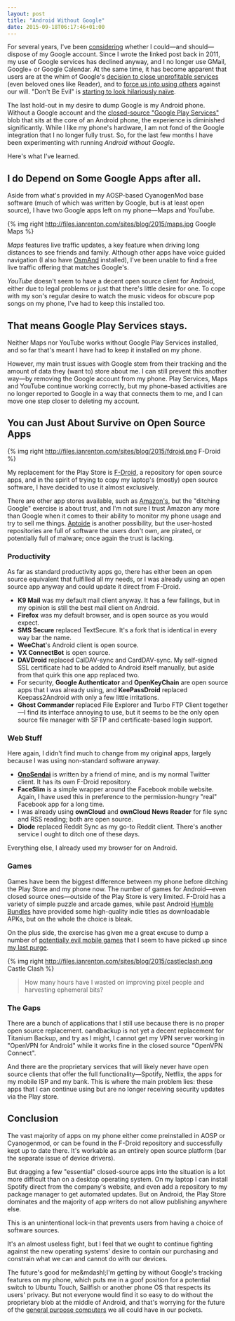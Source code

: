 ```yaml
---
layout: post
title: "Android Without Google"
date: 2015-09-18T06:17:46+01:00
---
```


For several years, I've been [considering](/blog/could-i-live-without/) whether I could&mdash;and should&mdash;dispose of my Google account. Since I wrote the linked post back in 2011, my use of Google services has declined anyway, and I no longer use GMail, Google+ or Google Calendar. At the same time, it has become apparent that users are at the whim of Google's [decision to close unprofitable services](/blog/google-reader-vs-do-no-evil/) (even beloved ones like Reader), and to [force us into using others](http://phandroid.com/2013/11/11/do-you-hate-the-new-google-youtube-comments/) against our will. "Don't Be Evil" is [starting to look hilariously na&iuml;ve](http://gizmodo.com/5878987/its-official-google-is-evil-now).

The last hold-out in my desire to dump Google is my Android phone. Without a Google account and the [closed-source "Google Play Services"](http://arstechnica.com/gadgets/2013/10/googles-iron-grip-on-android-controlling-open-source-by-any-means-necessary/) blob that sits at the core of an Android phone, the experience is diminished significantly. While I like my phone's hardware, I am not fond of the Google integration that I no longer fully trust. So, for the last few months I have been experimenting with running *Android without Google*.

Here's what I've learned.

## I do Depend on Some Google Apps after all.

Aside from what's provided in my AOSP-based CyanogenMod base software (much of which was written by Google, but is at least open source), I have two Google apps left on my phone&mdash;Maps and YouTube.

{% img right http://files.ianrenton.com/sites/blog/2015/maps.jpg Google Maps %}

*Maps* features live traffic updates, a key feature when driving long distances to see friends and family. Although other apps have voice guided navigation (I also have [OsmAnd](http://osmand.net/) installed), I've been unable to find a free live traffic offering that matches Google's.

*YouTube* doesn't seem to have a decent open source client for Android, either due to legal problems or just that there's little desire for one. To cope with my son's regular desire to watch the music videos for obscure pop songs on my phone, I've had to keep this installed too.

## That means Google Play Services stays.

Neither Maps nor YouTube works without Google Play Services installed, and so far that's meant I have had to keep it installed on my phone.

However, my main trust issues with Google stem from their tracking and the amount of data they (want to) store about me. I can still prevent this another way&mdash;by removing the Google account from my phone. Play Services, Maps and YouTube continue working correctly, but my phone-based activities are no longer reported to Google in a way that connects them to me, and I can move one step closer to deleting my account.

## You can Just About Survive on Open Source Apps

{% img right http://files.ianrenton.com/sites/blog/2015/fdroid.png F-Droid %}

My replacement for the Play Store is [F-Droid](https://f-droid.org/), a repository for open source apps, and in the spirit of trying to copy my laptop's (mostly) open source software, I have decided to use it almost exclusively.

There are other app stores available, such as [Amazon's](http://www.amazon.com/appstore), but the "ditching Google" exercise is about trust, and I'm not sure I trust Amazon any more than Google when it comes to their ability to monitor my phone usage and try to sell me things. [Aptoide](http://www.aptoide.com/) is another possibility, but the user-hosted repositories are full of software the users don't own, are pirated, or potentially full of malware; once again the trust is lacking.

### Productivity

As far as standard productivity apps go, there has either been an open source equivalent that fulfilled all my needs, or I was already using an open source app anyway and could update it direct from F-Droid.

* **K9 Mail** was my default mail client anyway. It has a few failings, but in my opinion is still the best mail client on Android.
* **Firefox** was my default browser, and is open source as you would expect.
* **SMS Secure** replaced TextSecure. It's a fork that is identical in every way bar the name.
* **WeeChat**'s Android client is open source.
* **VX ConnectBot** is open source.
* **DAVDroid** replaced CalDAV-sync and CardDAV-sync. My self-signed SSL certificate had to be added to Android itself manually, but aside from that quirk this one app replaced two.
* For security, **Google Authenticator** and **OpenKeyChain** are open source apps that I was already using, and **KeePassDroid** replaced Keepass2Android with only a few little irritations.
* **Ghost Commander** replaced File Explorer and Turbo FTP Client together&mdash;I find its interface annoying to use, but it seems to be the only open source file manager with SFTP and certificate-based login support.

### Web Stuff

Here again, I didn't find much to change from my original apps, largely because I was using non-standard software anyway.

* [**OnoSendai**](http://onosendai.mobi) is written by a friend of mine, and is my normal Twitter client. It has its own F-Droid repository.
* **FaceSlim** is a simple wrapper around the Facebook mobile website. Again, I have used this in preference to the permission-hungry "real" Facebook app for a long time.
* I was already using **ownCloud** and **ownCloud News Reader** for file sync and RSS reading; both are open source.
* **Diode** replaced Reddit Sync as my go-to Reddit client. There's another service I ought to ditch one of these days.

Everything else, I already used my browser for on Android.

### Games

Games have been the biggest difference between my phone before ditching the Play Store and my phone now. The number of games for Android&mdash;even closed source ones&mdash;outside of the Play Store is very limited. F-Droid has a variety of simple puzzle and arcade games, while past Android [Humble Bundles](http://humblebundle.com) have provided some high-quality indie titles as downloadable APKs, but on the whole the choice is bleak.

On the plus side, the exercise has given me a great excuse to dump a number of [potentially evil mobile games](http://t.co/roC1ymlMsm) that I seem to have picked up since [my last purge](/blog/on-game-design-time-to-quit/).

{% img right http://files.ianrenton.com/sites/blog/2015/castleclash.png Castle Clash %}

> How many hours have I wasted on improving pixel people and harvesting ephemeral bits?

### The Gaps

There are a bunch of applications that I still use because there is no proper open source replacement. oandbackup is not yet a decent replacement for Titanium Backup, and try as I might, I cannot get my VPN server working in "OpenVPN for Android" while it works fine in the closed source "OpenVPN Connect".

And there are the proprietary services that will likely never have open source clients that offer the full functionality&mdash;Spotify, Netflix, the apps for my mobile ISP and my bank. This is where the main problem lies: these apps that I can continue using but are no longer receiving security updates via the Play store.

## Conclusion

The vast majority of apps on my phone either come preinstalled in AOSP or Cyanogenmod, or can be found in the F-Droid repository and successfully kept up to date there. It's workable as an entirely open source platform (bar the separate issue of device drivers).

But dragging a few "essential" closed-source apps into the situation is a lot more difficult than on a desktop operating system. On my laptop I can install Spotify direct from the company's website, and even add a repository to my package manager to get automated updates. But on Android, the Play Store dominates and the majority of app writers do not allow publishing anywhere else.

This is an unintentional lock-in that prevents users from having a choice of software sources.

It's an almost useless fight, but I feel that we ought to continue fighting against the new operating systems' desire to contain our purchasing and constrain what we can and cannot do with our devices.

The future's good for me&mdashl;I'm getting by without Google's tracking features on my phone, which puts me in a goof position for a potential switch to Ubuntu Touch, Sailfish or another phone OS that respects its users' privacy. But not everyone would find it so easy to do without the proprietary blob at the middle of Android, and that's worrying for the future of the [general purpose computers](http://ianrenton.com/blog/the-need-for-mobile-general-computation-aka-why-im-stuck-with-android/) we all could have in our pockets.
